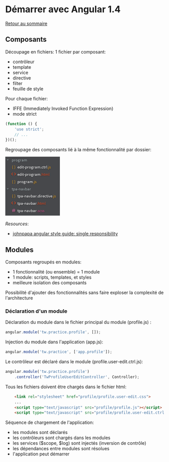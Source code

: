 # Démarrer avec Angular 1.4

[Retour au sommaire](01.00.angular-bases.documentation-fr.md)


## Composants

Découpage en fichiers: 1 fichier par composant:
* contrôleur
* template
* service
* directive
* filter
* feuille de style

Pour chaque fichier: 
* IFFE (Immediately Invoked Function Expression)
* mode strict

``` js
(function () {
    'use strict';
    // ...
})();
```

Regroupage des composants lié à la même fonctionnalité par dossier:

![files tree](images/files-tree.png "Tous les fichiers (template, controlleur, services, styles) sont regroupés par composant")

*Resources*: 

* [johnpapa angular style guide: single responsibility](https://github.com/johnpapa/angular-styleguide#single-responsibility)

## Modules

Composants regroupés en modules:
* 1 fonctionnalité (ou ensemble) = 1 module
* 1 module: scripts, templates, et styles
* meilleure isolation des composants

Possibilité d'ajouter des fonctionnalités sans faire exploser la complexité de l'architecture

### Déclaration d'un module

Déclaration du module dans le fichier principal du module (profile.js) :

``` js
angular.module('tw.practice.profile', []);
```

Injection du module dans l'application (app.js):
``` js
angular.module('tw.practice', ['app.profile']);
```

Le contrôleur est déclaré dans le module (profile.user-edit.ctrl.js):
``` js
angular.module('tw.practice.profile')
    .controller('TwProfileUserEditController', Controller);
``` 
Tous les fichiers doivent être chargés dans le fichier html:

``` html
    <link rel="stylesheet" href="profile/profile.user-edit.css">
    ...
    <script type="text/javascript" src="profile/profile.js"></script>
    <script type="text/javascript" src="profile/profile.user-edit.ctrl.js"></script>
```

Séquence de chargement de l'application:
* les modules sont déclarés
* les contrôleurs sont chargés dans les modules
* les services ($scope, $log) sont injectés (inversion de contrôle)
* les dépendances entre modules sont résolues
* l'application peut démarrer
